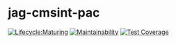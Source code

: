 # jag-cmsint-pac

[![Lifecycle:Maturing](https://img.shields.io/badge/Lifecycle-Maturing-007EC6)](git@github.com:bcgov/jag-cmsint-pac.git)
[![Maintainability](https://api.codeclimate.com/v1/badges/5275a4eee4b22b46c836/maintainability)](https://codeclimate.com/github/bcgov/jag-cmsint-pac/maintainability)
[![Test Coverage](https://api.codeclimate.com/v1/badges/5275a4eee4b22b46c836/test_coverage)](https://codeclimate.com/github/bcgov/jag-cmsint-pac/test_coverage)
